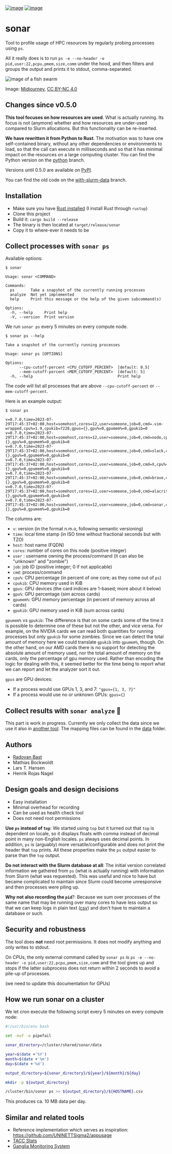 [![image](https://github.com/NordicHPC/sonar/workflows/Test/badge.svg)](https://github.com/NordicHPC/sonar/actions)
[![image](https://img.shields.io/badge/license-%20GPL--v3.0-blue.svg)](LICENSE)


# sonar

Tool to profile usage of HPC resources by regularly probing processes using
`ps`.

All it really does is to run
`ps -e --no-header -o pid,user:22,pcpu,pmem,size,comm`
under the hood, and then filters and groups
the output and prints it to stdout, comma-separated.

![image of a fish swarm](img/sonar-small.png)

Image: [Midjourney](https://midjourney.com/), [CC BY-NC 4.0](https://creativecommons.org/licenses/by-nc/4.0/legalcode)


## Changes since v0.5.0

**This tool focuses on how resources are used**. What is actually running.  Its
focus is not (anymore) whether and how resources are under-used compared to
Slurm allocations. But this functionality can be re-inserted.

**We have rewritten it from Python to Rust**. The motivation was to have one
self-contained binary, without any other dependencies or environments to load,
so that the call can execute in milliseconds and so that it has minimal impact
on the resources on a large computing cluster. You can find the Python version
on the [python](https://github.com/NordicHPC/sonar/tree/python) branch.

Versions until 0.5.0 are available on [PyPI](https://pypi.org/project/sonar/).

You can find the old code on the
[with-slurm-data](https://github.com/NordicHPC/sonar/tree/with-slurm-data)
branch.


## Installation

- Make sure you have [Rust installed](https://www.rust-lang.org/learn/get-started) (I install Rust through `rustup`)
- Clone this project
- Build it: `cargo build --release`
- The binary is then located at `target/release/sonar`
- Copy it to where-ever it needs to be


## Collect processes with `sonar ps`

Available options:
```console
$ sonar

Usage: sonar <COMMAND>

Commands:
  ps       Take a snapshot of the currently running processes
  analyze  Not yet implemented
  help     Print this message or the help of the given subcommand(s)

Options:
  -h, --help     Print help
  -V, --version  Print version
```

We run `sonar ps` every 5 minutes on every compute node.

```console
$ sonar ps --help

Take a snapshot of the currently running processes

Usage: sonar ps [OPTIONS]

Options:
      --cpu-cutoff-percent <CPU_CUTOFF_PERCENT>  [default: 0.5]
      --mem-cutoff-percent <MEM_CUTOFF_PERCENT>  [default: 5]
  -h, --help                                     Print help
```

The code will list all processes that are above `--cpu-cutoff-percent` or
`--mem-cutoff-percent`.


Here is an example output:
```console
$ sonar ps

v=0.7.0,time=2023-07-29T17:45:37+02:00,host=somehost,cores=12,user=someone,job=0,cmd=.vim-wrapped,cpu%=1.9,cpukib=7228,gpus={},gpu%=0,gpumem%=0,gpukib=0
v=0.7.0,time=2023-07-29T17:45:37+02:00,host=somehost,cores=12,user=someone,job=0,cmd=node,cpu%=1.8,cpukib=79332,gpus={},gpu%=0,gpumem%=0,gpukib=0
v=0.7.0,time=2023-07-29T17:45:37+02:00,host=somehost,cores=12,user=someone,job=0,cmd=slack,cpu%=0.7,cpukib=591720,gpus={},gpu%=0,gpumem%=0,gpukib=0
v=0.7.0,time=2023-07-29T17:45:37+02:00,host=somehost,cores=12,user=someone,job=0,cmd=X,cpu%=1.5,cpukib=224416,gpus={},gpu%=0,gpumem%=0,gpukib=0
v=0.7.0,time=2023-07-29T17:45:37+02:00,host=somehost,cores=12,user=someone,job=0,cmd=brave,cpu%=12.1,cpukib=3075300,gpus={},gpu%=0,gpumem%=0,gpukib=0
v=0.7.0,time=2023-07-29T17:45:37+02:00,host=somehost,cores=12,user=someone,job=0,cmd=alacritty,cpu%=1.2,cpukib=286196,gpus={},gpu%=0,gpumem%=0,gpukib=0
v=0.7.0,time=2023-07-29T17:45:37+02:00,host=somehost,cores=12,user=someone,job=0,cmd=sonar,cpu%=9,cpukib=372,gpus={},gpu%=0,gpumem%=0,gpukib=0
```

The columns are:
- `v`: version (in the format n.m.o, following semantic versioning)
- `time`: local time stamp (in ISO time without fractional seconds but with TZO)
- `host`: host name (FQDN)
- `cores`: number of cores on this node (positive integer)
- `user` : username owning the process/command (it can also be "unknown" and "zombie")
- `job`: job ID (positive integer; 0 if not applicable)
- `cmd`: process/command
- `cpu%`: CPU percentage (in percent of one core; as they come out of `ps`)
- `cpukib`: CPU memory used in KiB
- `gpus`: GPU devices (the card indices are 1-based; more about it below)
- `gpu%`: GPU percentage (sim across cards)
- `gpumem%`: GPU memory percentage (in percent of memory across all cards)
- `gpukib`: GPU memory used in KiB (sum across cards)

`gpumem%` vs `gpukib`:
The difference is that on some cards some of the time it is possible to
determine one of these but not the other, and vice versa. For example, on the
NVIDIA cards we can read both quantities for running processes but only
`gpukib` for some zombies. Since we can detect the total amount of memory here
we could translate `gpukib` into `gpumem%`, though. On the other hand, on our
AMD cards there is no support for detecting the absolute amount of memory used,
nor the total amount of memory on the cards, only the percentage of gpu memory
used. Rather than encoding the logic for dealing with this, it seemed better
for the time being to report what we can report and let the analyzer sort it
out.

`gpus` are GPU devices:
- If a process would use GPUs 1, 3, and 7: `"gpus={1, 3, 7}"`
- If a process would use no or unknown GPUs: `gpus={}`


## Collect results with `sonar analyze` :construction:

This part is work in progress. Currently we only collect the data since we use
it also in [another tool](https://github.com/NordicHPC/jobgraph). The mapping files can be found in the [data](data)
folder.


## Authors

- [Radovan Bast](https://bast.fr)
- Mathias Bockwoldt
- Lars T. Hansen
- Henrik Rojas Nagel


## Design goals and design decisions

- Easy installation
- Minimal overhead for recording
- Can be used as health check tool
- Does not need root permissions

**Use `ps` instead of `top`**:
We started using `top` but it turned out that `top` is dependent on locale, so
it displays floats with comma instead of decimal point in many non-English
locales. `ps` always uses decimal points. In addition, `ps` is (arguably) more
versatile/configurable and does not print the header that `top` prints. All
these properties make the `ps` output easier to parse than the `top` output.

**Do not interact with the Slurm database at all**:
The initial version correlated information we gathered from `ps` (what is
actually running) with information from Slurm (what was requested). This was
useful and nice to have but became complicated to maintain since Slurm could
become unresponsive and then processes were piling up.

**Why not also recording the `pid`**?:
Because we sum over processes of the same name that may be running over many
cores to have less output so that we can keep logs in plain text
([csv](https://en.wikipedia.org/wiki/Comma-separated_values)) and don't have to
maintain a database or such.


## Security and robustness

The tool does **not** need root permissions.  It does not modify anything and
only writes to stdout.

On CPUs, the only external command called by `sonar ps` is `ps -e --no-header -o
pid,user:22,pcpu,pmem,size,comm` and the tool gives up and stops if the latter
subprocess does not return within 2 seconds to avoid a pile-up of processes.

(we need to update this documentation for GPUs)


## How we run sonar on a cluster

We let cron execute the following script every 5 minutes on every compute node:
```bash
#!/usr/bin/env bash

set -euf -o pipefail

sonar_directory=/cluster/shared/sonar/data

year=$(date +'%Y')
month=$(date +'%m')
day=$(date +'%d')

output_directory=${sonar_directory}/${year}/${month}/${day}

mkdir -p ${output_directory}

/cluster/bin/sonar ps >> ${output_directory}/${HOSTNAME}.csv
```

This produces ca. 10 MB data per day.


## Similar and related tools

- Reference implementation which serves as inspiration:
  <https://github.com/UNINETTSigma2/appusage>
- [TACC Stats](https://github.com/TACC/tacc_stats)
- [Ganglia Monitoring System](http://ganglia.info/)
